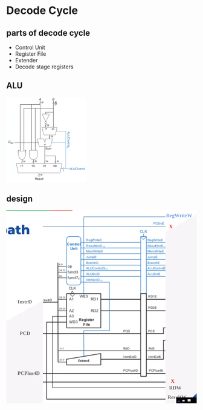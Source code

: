 # Decode Cycle

## parts of decode cycle
* Control Unit
* Register File
* Extender
* Decode stage registers
  

## ALU 
![Alt text](image.png)
## design
![Alt text](/images/decode.png)